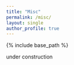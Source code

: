 ```yaml
---
title: "Misc"
permalink: /misc/
layout: single
author_profile: true
---
```

{% include base_path %}

under construction

